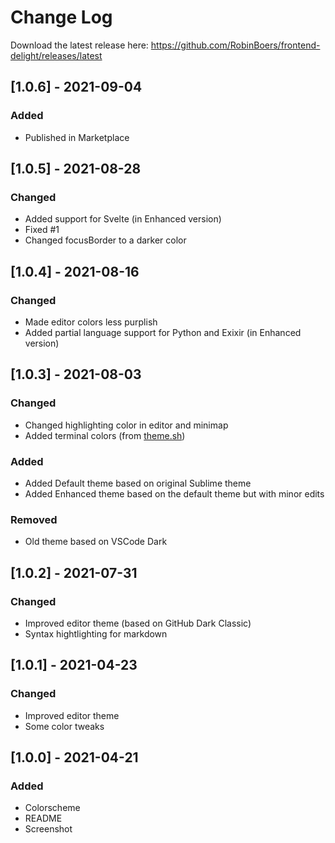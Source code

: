 # Change Log

Download the latest release here: <https://github.com/RobinBoers/frontend-delight/releases/latest>

## [1.0.6] - 2021-09-04
### Added
- Published in Marketplace

## [1.0.5] - 2021-08-28
### Changed
- Added support for Svelte (in Enhanced version)
- Fixed #1
- Changed focusBorder to a darker color

## [1.0.4] - 2021-08-16
### Changed
- Made editor colors less purplish
- Added partial language support for Python and Exixir (in Enhanced version)

## [1.0.3] - 2021-08-03
### Changed
- Changed highlighting color in editor and minimap
- Added terminal colors (from [theme.sh](https://github.com/lemnos/theme.sh))

### Added
- Added Default theme based on original Sublime theme
- Added Enhanced theme based on the default theme but with minor edits

### Removed
- Old theme based on VSCode Dark

## [1.0.2] - 2021-07-31
### Changed
- Improved editor theme (based on GitHub Dark Classic)
- Syntax hightlighting for markdown

## [1.0.1] - 2021-04-23
### Changed
- Improved editor theme
- Some color tweaks

## [1.0.0] - 2021-04-21
### Added
- Colorscheme
- README
- Screenshot
